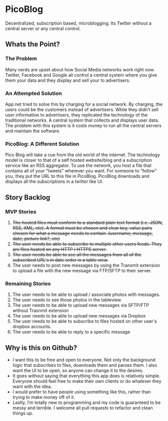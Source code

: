 PicoBlog
========

Decentralized, subscription based, microblogging. Its Twitter without a central server or any central control.

## Whats the Point?
### The Problem
Many nerds are upset about how Social Media networks work right now. Twitter, Facebook and Google all control a central system where you give them your data and they display and sell your to advertisers. 

### An Attempted Solution
App.net tried to solve this by charging for a social network. By charging, the users could be the customers instead of advertisers. While they didn’t sell user information to advertisers, they replicated the technology of the traditional networks. A central system that collects and displays user data. The problem with this system is it costs money to run all the central servers and maintain the software.

### PicoBlog: A Different Solution
Pico Blog will take a cue from the old world of the internet. The technology model is closer to that of a self hosted website/blog and a subscription service like an RSS aggregator. To use the network, you host a file that contains all of your “tweets” wherever you want. For someone to “follow” you, they put the URL to this file in PicoBlog. PicoBlog downloads and displays all the subscriptions in a twitter like UI.

## Story Backlog
### MVP Stories
  1. ~~The hosted files must conform to a standard plain text format (i.e. JSON, RSS, XML, etc). A format must be chosen and clear key, value pairs chosen for what a message needs to contain. (username, message, date, picture link?, etc)~~
  1. ~~The user needs be able to subscribe to multiple other users feeds. They are files hosted on any HTTP / HTTPS server.~~
  1. ~~The user needs be able to see all the messages from all of the subscribed URL's in date order in a table view.~~
  1. The user needs to post new messages by using the Transmit extension to upload a file with the new message via FTP/SFTP to their server.
 
### Remaining Stories
  1. The user needs to be able to upload / associate photos with messages.
  2. The user needs to see those photos in the tableview.
  3. The user needs to be able to upload new messages via SFTP/FTP without Trasnmit extension
  4. The user needs to be able to upload new messages via Dropbox
  5. The user needs to be able to subscribe to files hosted on other user's dropbox accounts.
  6. The user needs to be able to reply to a specific message

## Why is this on Github?
- I want this to be free and open to everyone. Not only the background logic that subscribes to files, downloads them and parses them. I also want the UI to be open, so anyone can change it to the desires.
- It goes without saying that everything this app does is relatively simple. Everyone should feel free to make their own clients or do whatever they want with the idea. 
- I would prefer to have people using something like this, rather than trying to make money off of it. 
- Lastly, I’m totally new to programming and my code is guaranteed to be messy and terrible. I welcome all pull requests to refactor and clean things up.
